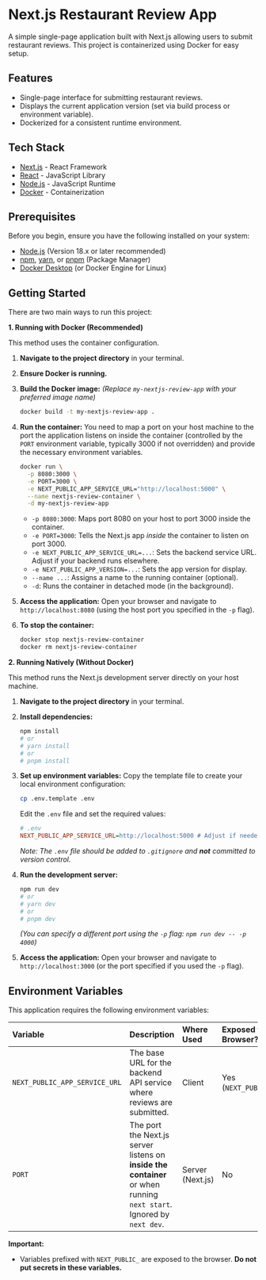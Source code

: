 # Next.js Restaurant Review App

A simple single-page application built with Next.js allowing users to submit restaurant reviews. This project is containerized using Docker for easy setup.

## Features

*   Single-page interface for submitting restaurant reviews.
*   Displays the current application version (set via build process or environment variable).
*   Dockerized for a consistent runtime environment.

## Tech Stack

*   [Next.js](https://nextjs.org/) - React Framework
*   [React](https://reactjs.org/) - JavaScript Library
*   [Node.js](https://nodejs.org/) - JavaScript Runtime
*   [Docker](https://www.docker.com/) - Containerization

## Prerequisites

Before you begin, ensure you have the following installed on your system:

*   [Node.js](https://nodejs.org/en/download/) (Version 18.x or later recommended)
*   [npm](https://www.npmjs.com/get-npm), [yarn](https://yarnpkg.com/getting-started/install), or [pnpm](https://pnpm.io/installation) (Package Manager)
*   [Docker Desktop](https://www.docker.com/products/docker-desktop) (or Docker Engine for Linux)

## Getting Started

There are two main ways to run this project:

**1. Running with Docker (Recommended)**

This method uses the container configuration.

1.  **Navigate to the project directory** in your terminal.

2.  **Ensure Docker is running.**

3.  **Build the Docker image:**
    *(Replace `my-nextjs-review-app` with your preferred image name)*
    ```bash
    docker build -t my-nextjs-review-app .
    ```

4.  **Run the container:**
    You need to map a port on your host machine to the port the application listens on inside the container (controlled by the `PORT` environment variable, typically 3000 if not overridden) and provide the necessary environment variables.

    ```bash
    docker run \
      -p 8080:3000 \
      -e PORT=3000 \
      -e NEXT_PUBLIC_APP_SERVICE_URL="http://localhost:5000" \
      --name nextjs-review-container \
      -d my-nextjs-review-app
    ```
    *   `-p 8080:3000`: Maps port 8080 on your host to port 3000 inside the container.
    *   `-e PORT=3000`: Tells the Next.js app *inside* the container to listen on port 3000.
    *   `-e NEXT_PUBLIC_APP_SERVICE_URL=...`: Sets the backend service URL. Adjust if your backend runs elsewhere.
    *   `-e NEXT_PUBLIC_APP_VERSION=...`: Sets the app version for display.
    *   `--name ...`: Assigns a name to the running container (optional).
    *   `-d`: Runs the container in detached mode (in the background).

5.  **Access the application:**
    Open your browser and navigate to `http://localhost:8080` (using the host port you specified in the `-p` flag).

6.  **To stop the container:**
    ```bash
    docker stop nextjs-review-container
    docker rm nextjs-review-container
    ```

**2. Running Natively (Without Docker)**

This method runs the Next.js development server directly on your host machine.

1.  **Navigate to the project directory** in your terminal.

2.  **Install dependencies:**
    ```bash
    npm install
    # or
    # yarn install
    # or
    # pnpm install
    ```

3.  **Set up environment variables:**
    Copy the template file to create your local environment configuration:
    ```bash
    cp .env.template .env
    ```
    Edit the `.env` file and set the required values:
    ```ini
    # .env
    NEXT_PUBLIC_APP_SERVICE_URL=http://localhost:5000 # Adjust if needed
    ```
    *Note: The `.env` file should be added to `.gitignore` and **not** committed to version control.*

4.  **Run the development server:**
    ```bash
    npm run dev
    # or
    # yarn dev
    # or
    # pnpm dev
    ```
    *(You can specify a different port using the `-p` flag: `npm run dev -- -p 4000`)*

5.  **Access the application:**
    Open your browser and navigate to `http://localhost:3000` (or the port specified if you used the `-p` flag).

## Environment Variables

This application requires the following environment variables:

| Variable                      | Description                                                                                                          | Where Used       | Exposed to Browser?  | How Set                                                              |
| :---------------------------- | :------------------------------------------------------------------------------------------------------------------- | :--------------- | :------------------- | :------------------------------------------------------------------- |
| `NEXT_PUBLIC_APP_SERVICE_URL` | The base URL for the backend API service where reviews are submitted.                                                | Client           | Yes (`NEXT_PUBLIC_`) | Via `docker run -e` or set in `.env.local` for native development.   |
| `PORT`                        | The port the Next.js server listens on **inside the container** or when running `next start`. Ignored by `next dev`. | Server (Next.js) | No                   | Via `docker run -e`. For native dev, use `npm run dev -- -p <port>`. |

**Important:**

*   Variables prefixed with `NEXT_PUBLIC_` are exposed to the browser. **Do not put secrets in these variables.**
